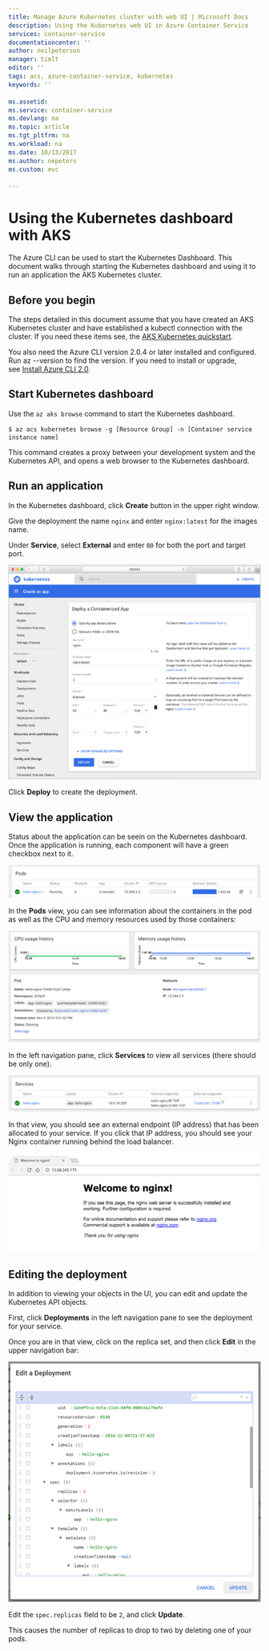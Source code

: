```yaml
---
title: Manage Azure Kubernetes cluster with web UI | Microsoft Docs
description: Using the Kubernetes web UI in Azure Container Service
services: container-service
documentationcenter: ''
author: neilpeterson
manager: timlt
editor: ''
tags: acs, azure-container-service, kubernetes
keywords: ''

ms.assetid: 
ms.service: container-service
ms.devlang: na
ms.topic: article
ms.tgt_pltfrm: na
ms.workload: na
ms.date: 10/13/2017
ms.author: nepeters
ms.custom: mvc

---
```


# Using the Kubernetes dashboard with AKS

The Azure CLI can be used to start the Kubernetes Dashboard. This document walks through starting the Kubernetes dashboard and using it to run an application the AKS Kubernetes cluster. 

## Before you begin

The steps detailed in this document assume that you have created an AKS Kubernetes cluster and have established a kubectl connection with the cluster. If you need these items see, the [AKS Kubernetes quickstart](./kubernetes-walkthrough.md).

You also need the Azure CLI version 2.0.4 or later installed and configured. Run az --version to find the version. If you need to install or upgrade, see [Install Azure CLI 2.0](/cli/azure/install-azure-cli).

## Start Kubernetes dashboard

Use the `az aks browse` command to start the Kubernetes dashboard.

```console
$ az acs kubernetes browse -g [Resource Group] -n [Container service instance name]
```

This command creates a proxy between your development system and the Kubernetes API, and opens a web browser to the Kubernetes dashboard.

## Run an application

In the Kubernetes dashboard, click **Create** button in the upper right window.

Give the deployment the name `nginx` and enter `nginx:latest` for the images name.

Under **Service**, select **External** and enter `80` for both the port and target port.

![Kubernetes Service Create Dialog](./media/container-service-kubernetes-ui/create-deployment.png)

Click **Deploy** to create the deployment.

## View the application

Status about the application can be seein on the Kubernetes dashboard. Once the application is running, each component will have a green checkbox next to it.

![Kubernetes Pods](./media/container-service-kubernetes-ui/pods.png)

In the **Pods** view, you can see information about the containers in the pod as well as the CPU and memory resources used by those containers:

![Kubernetes Resources](./media/container-service-kubernetes-ui/resources.png)

In the left navigation pane, click **Services** to view all services (there should be only one).

![Kubernetes Services](./media/container-service-kubernetes-ui/service-deployed.png)

In that view, you should see an external endpoint (IP address) that has been allocated to your service. If you click that IP address, you should see your Nginx container running behind the load balancer.

![nginx view](./media/container-service-kubernetes-ui/nginx-page.png)

## Editing the deployment

In addition to viewing your objects in the UI, you can edit and update the Kubernetes API objects.

First, click **Deployments** in the left navigation pane to see the deployment for your service.

Once you are in that view, click on the replica set, and then click **Edit** in the upper navigation bar:

![Kubernetes Edit](./media/container-service-kubernetes-ui/edit.png)

Edit the `spec.replicas` field to be `2`, and click **Update**.

This causes the number of replicas to drop to two by deleting one of your pods.